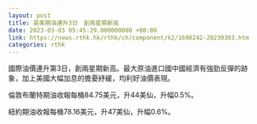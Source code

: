 ```yaml
---
layout: post
title: 英美期油連升3日　創兩星期新高
date: 2023-03-03 05:45:29.000000000 +08:00
link: https://news.rthk.hk/rthk/ch/component/k2/1690242-20230303.htm
categories: rthk
---
```


國際油價連升第3日，創兩星期新高。最大原油進口國中國經濟有強勁反彈的跡象，加上美國大幅加息的擔憂紓緩，均利好油價表現。

倫敦布蘭特期油收報每桶84.75美元，升44美仙，升幅0.5%。

紐約期油收報每桶78.16美元，升47美仙，升幅0.6%。
